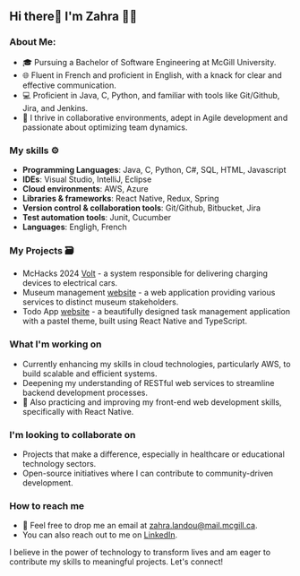 ## Hi there👋 I'm Zahra 🌸🌸

### About Me:
- 🎓 Pursuing a Bachelor of Software Engineering at McGill University.
- 🌐 Fluent in French and proficient in English, with a knack for clear and effective communication.
- 💻 Proficient in Java, C, Python, and familiar with tools like Git/Github, Jira, and Jenkins.
- 🤝 I thrive in collaborative environments, adept in Agile development and passionate about optimizing team dynamics.


### My skills ⚙️
- **Programming Languages**: Java, C, Python, C#, SQL, HTML, Javascript
- **IDEs**: Visual Studio, IntelliJ, Eclipse
- **Cloud environments**: AWS, Azure
- **Libraries & frameworks**: React Native, Redux, Spring
- **Version control & collaboration tools**: Git/Github, Bitbucket, Jira
- **Test automation tools**: Junit, Cucumber
- **Languages**: Engligh, French


### My Projects 🗃️
- McHacks 2024 [Volt](https://devpost.com/software/volt-ap0iog) - a system responsible for delivering charging devices to electrical cars.
- Museum management [website](https://github.com/ZahraLandou/project-group-17) - a web application providing various services to distinct museum stakeholders.
- Todo App [website](https://github.com/ZahraLandou/TodoApp) - a beautifully designed task management application with a pastel theme, built using React Native and TypeScript.


### What I'm working on
- Currently enhancing my skills in cloud technologies, particularly AWS, to build scalable and efficient systems.
- Deepening my understanding of RESTful web services to streamline backend development processes.
- 🎨 Also practicing and improving my front-end web development skills, specifically with React Native.

### I'm looking to collaborate on
- Projects that make a difference, especially in healthcare or educational technology sectors.
- Open-source initiatives where I can contribute to community-driven development.

### How to reach me
- 📧 Feel free to drop me an email at [zahra.landou@mail.mcgill.ca](mailto:zahra.landou@mail.mcgill.ca).
- You can also reach out to me on [LinkedIn](https://www.linkedin.com/in/zahra-landou-0a93791b2/).

I believe in the power of technology to transform lives and am eager to contribute my skills to meaningful projects. Let's connect!
